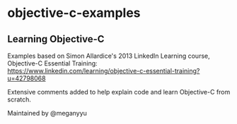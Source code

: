 # objective-c-examples
## Learning Objective-C

Examples based on Simon Allardice's 2013 LinkedIn Learning course, Objective-C Essential Training: https://www.linkedin.com/learning/objective-c-essential-training?u=42798068

Extensive comments added to help explain code and learn Objective-C from scratch.

Maintained by @meganyyu
